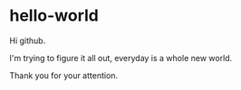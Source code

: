 # hello-world

Hi github.

I'm trying to figure it all out, everyday is a whole new world.

Thank you for your attention.
